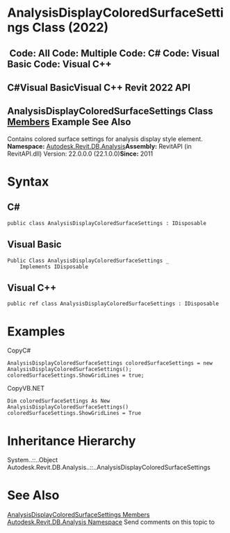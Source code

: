 # AnalysisDisplayColoredSurfaceSettings Class (2022)

﻿
 Code: All Code: Multiple Code: C# Code: Visual Basic Code: Visual C++   
---  
C#Visual BasicVisual C++
Revit 2022 API  
---  
AnalysisDisplayColoredSurfaceSettings Class  
[Members](3945b3ac-4ec9-8b7d-92e8-37b89995c5fe.md "AnalysisDisplayColoredSurfaceSettings Members") Example See Also  
---  
Contains colored surface settings for analysis display style element. 
**Namespace:** [Autodesk.Revit.DB.Analysis](958e2e12-587d-f188-5d7b-f13d7dbfdf48.md "Autodesk.Revit.DB.Analysis Namespace")**Assembly:** RevitAPI (in RevitAPI.dll) Version: 22.0.0.0 (22.1.0.0)**Since:** 2011 
# Syntax
C#  
---  
```text
public class AnalysisDisplayColoredSurfaceSettings : IDisposable
```
  
Visual Basic  
---  
```text
Public Class AnalysisDisplayColoredSurfaceSettings _
	Implements IDisposable
```
  
Visual C++  
---  
```text
public ref class AnalysisDisplayColoredSurfaceSettings : IDisposable
```
  
# Examples
CopyC#
```text
AnalysisDisplayColoredSurfaceSettings coloredSurfaceSettings = new AnalysisDisplayColoredSurfaceSettings();
coloredSurfaceSettings.ShowGridLines = true;
```

CopyVB.NET
```text
Dim coloredSurfaceSettings As New AnalysisDisplayColoredSurfaceSettings()
coloredSurfaceSettings.ShowGridLines = True
```

# Inheritance Hierarchy
System..::..Object Autodesk.Revit.DB.Analysis..::..AnalysisDisplayColoredSurfaceSettings
# See Also
[AnalysisDisplayColoredSurfaceSettings Members](3945b3ac-4ec9-8b7d-92e8-37b89995c5fe.md "AnalysisDisplayColoredSurfaceSettings Members")
[Autodesk.Revit.DB.Analysis Namespace](958e2e12-587d-f188-5d7b-f13d7dbfdf48.md "Autodesk.Revit.DB.Analysis Namespace")
Send comments on this topic to 